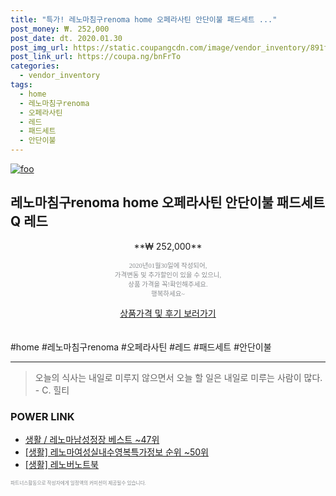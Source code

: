 ```yaml
--- 
title: "특가! 레노마침구renoma home 오페라사틴 안단이불 패드세트 ..." 
post_money: ₩. 252,000 
post_date: dt. 2020.01.30 
post_img_url: https://static.coupangcdn.com/image/vendor_inventory/891f/1c1d6b3d865e365b0aca366903228a40d49a3b4ca7e02cd0a0d3b44f3a79.jpg 
post_link_url: https://coupa.ng/bnFrTo 
categories: 
  - vendor_inventory 
tags: 
  - home 
  - 레노마침구renoma 
  - 오페라사틴 
  - 레드 
  - 패드세트 
  - 안단이불 
--- 
```

[![foo](https://static.coupangcdn.com/image/vendor_inventory/891f/1c1d6b3d865e365b0aca366903228a40d49a3b4ca7e02cd0a0d3b44f3a79.jpg)](https://coupa.ng/bnFrTo) 

## 레노마침구renoma home 오페라사틴 안단이불 패드세트 Q 레드 
<p style="text-align: center;">**₩ 252,000**</p> 
<p style="text-align: center;"><span style="color: #898c8f; font-family: Georgia,Times,serif; font-size: 0.75em;">2020년01월30일에 작성되어, <br>가격변동 및 추가할인이 있을 수 있으니,<br> 상품 가격을 꼭!확인해주세요.<br>행복하세요~</span> 
</p>	 
<div markdown="0" style="text-align: center;"><a href="https://coupa.ng/bnFrTo" class="btn btn--success">상품가격 및 후기 보러가기</a></div> 
<br><br> 
  #home #레노마침구renoma #오페라사틴 #레드 #패드세트 #안단이불 
<hr> 

> 오늘의 식사는 내일로 미루지 않으면서 오늘 할 일은 내일로 미루는 사람이 많다. - C. 힐티 


### POWER LINK

* <a href="https://blog.naver.com/santokki14/221779641507" target="_blank">생활 / 레노마남성정장 베스트 ~47위</a>
* <a href="https://blog.naver.com/sakai111/221771467004" target="_blank"> [생활] 레노마여성실내수영복특가정보 순위 ~50위</a>
* <a href="https://blog.naver.com/sakai111/221782888287" target="_blank"> [생활] 레노버노트북 </a>

<span style="color: #898c8f; font-family: Georgia,Times,serif; font-size: 0.55em;">파트너스활동으로 작성자에게 일정액의 커미션이 제공될수 있습니다.</span> 
